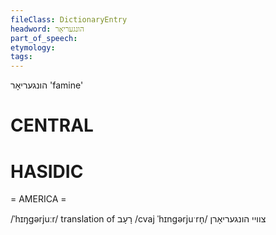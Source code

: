 ```yaml
---
fileClass: DictionaryEntry
headword: הונגעריאָר
part_of_speech: 
etymology: 
tags: 
---
```

הונגעריאָר
'famine'

CENTRAL
========

HASIDIC
=======
= AMERICA = 

/ˈhɪŋgərjuːr/ translation of רָעָב
/cvaj ˈhɪngərjuˑrn̩/ צוויי הונגעריאָרן